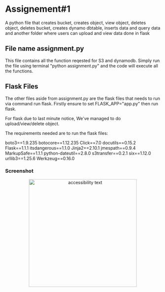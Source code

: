 # Assignement#1
 A python file that creates bucket, creates object, view object, deletes object, deletes bucket, creates dynamo dbtable, inserts data and query data and another folder where users can upload and view data done in flask

## File name assignment.py

This file contains all the function reqested for S3 and dynamodb.
Simply run the file using terminal "python assignment.py" and the code will execute all the functions.

## Flask Files
The other files aside from assignment.py are the flask files that needs to run via command run flask. Firstly ensure to set FLASK_APP="app.py" then run flask.

For flask due to last minute notice, We've managed to do upload/view/delete object.

The requirements needed are to run the flask files:

boto3==1.9.235
botocore==1.12.235
Click==7.0
docutils==0.15.2
Flask==1.1.1
itsdangerous==1.1.0
Jinja2==2.10.1
jmespath==0.9.4
MarkupSafe==1.1.1
python-dateutil==2.8.0
s3transfer==0.2.1
six==1.12.0
urllib3==1.25.6
Werkzeug==0.16.0

### Screenshot
<p align="center">
  <img src="![fw1](https://user-images.githubusercontent.com/73974236/98271396-dd349e00-1fca-11eb-96a0-fe61fdd2e691.PNG)
" width="350" alt="accessibility text">
</p>